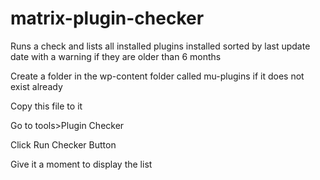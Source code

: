 # matrix-plugin-checker
Runs a check and lists all installed plugins installed sorted by last update date with a warning if they are older than 6 months

Create a folder in the wp-content folder called mu-plugins if it does not exist already

Copy this file to it

Go to tools>Plugin Checker

Click Run Checker Button

Give it a moment to display the list

